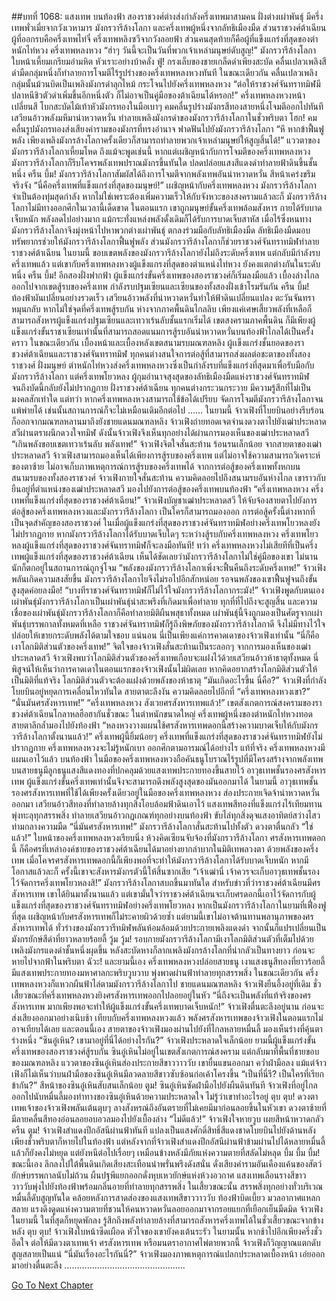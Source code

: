 ##บทที่ 1068: แสงเทพ
บนท้องฟ้า สองราชวงศ์ต่างส่งกำลังครึ่งเทพมาสามคน
ฝั่งต่างเผ่าพันธุ์ มีครึ่งเทพพั่วเมี่ยจากวังเวหามาร มังกรวารีล้างโลกา และครึ่งเทพผู้หนึ่งจากลัทธิเมืองมืด
ส่วนราชวงศ์ต้าเฉียน ผู้ที่ออกรบคือครึ่งเทพไท่จี๋ ครึ่งเทพหลิงซวีจากวังลอยฟ้า ส่วนคนสุดท้ายก็คือผู้ที่แข็งแกร่งที่สุดของตำหนักไท่หวง ครึ่งเทพหลงหวง
“ฮ่าๆ วันนี้จะเป็นวันที่พวกเจ้าเหล่ามนุษย์ดับสูญ!”
มังกรวารีล้างโลกาใบหน้าเหี้ยมเกรียมอำมหิต หัวเราะอย่างบ้าคลั่ง
ฟู่!
กรงเล็บของชายเกล็ดดำเพียงสะบัด คลื่นเปลวเพลิงสีดำมืดกลุ่มหนึ่งก็ทำลายการโจมตีไร้รูปร่างของครึ่งเทพหลงหวงทันที
ในขณะเดียวกัน คลื่นเปลวเพลิงกลุ่มนั้นม้วนบิดเป็นเพลิงมังกรดำลุกไหม้ กระโจนไปยังครึ่งเทพหลงหวง
“ต่อให้ราชวงศ์จันทราทมิฬมีปลาหนีชิวตัวดำเพิ่มขึ้นอีกหนึ่งตัว ก็ไม่อาจเป็นคู่มือของต้าเฉียนได้หรอก!”
ครึ่งเทพหลงหวงหน้าเปลี่ยนสี โบกสะบัดไม้เท้าหัวมังกรทองในมือเบาๆ
คมคลื่นรูปร่างมังกรสีทองสายหนึ่งโจมตีออกไปทันที เสวียนอ้าวพลังมหึมาน่าหวาดหวั่น ทำลายเพลิงมังกรดำของมังกรวารีล้างโลกาในชั่วพริบตา
โฮก!
คมคลื่นรูปมังกรทองส่งเสียงคำรามของมังกรที่ทรงอำนาจ ฟาดฟันไปยังมังกรวารีล้างโลกา
“หึ หากข้าฟื้นฟูพลัง เพียงเพลิงมังกรล้างโลกาครั้งเดียวก็สามารถทำลายพวกเจ้าเหล่ามนุษย์ให้สูญสิ้นได้!”
แววตาของมังกรวารีล้างโลกาเหี้ยมโหด
ถึงแม้จะพูดเช่นนี้ หากแต่เผชิญหน้ากับการโจมตีของครึ่งเทพหลงหวง มังกรวารีล้างโลกาก็รีบโคจรพลังเทพปราณมังกรขึ้นทันใด ปลดปล่อยแสงสีแดงดำทำลายฟ้าดินขึ้นชั้นหนึ่ง
ครืน บึ้ม!
มังกรวารีล้างโลกาสัมผัสได้ถึงการโจมตีจากพลังเทพอันน่าหวาดหวั่น สีหน้าเคร่งขรึมจริงจัง
“นี่คือครึ่งเทพที่แข็งแกร่งที่สุดของมนุษย์!”
เผชิญหน้ากับครึ่งเทพหลงหวง มังกรวารีล้างโลกาจำเป็นต้องทุ่มสุดกำลัง
หากไม่ใช่เพราะต้องเพิ่มความเร็วให้กับจังหวะของสงครามแล้วละก็ มังกรวารีล้างโลกาไม่มีทางออกศึกในเวลานี้เด็ดขาด
ในตอนแรก เขาถูกมนุษย์ขั้นครึ่งเทพล้อมสังหาร กายได้รับบาดเจ็บหนัก พลังลดไปอย่างมาก แม้กระทั่งแหล่งพลังดั้งเดิมก็ได้รับการบาดเจ็บสาหัส
เมื่อไร้ซึ่งหนทาง มังกรวารีล้างโลกาจึงมุ่งหน้าไปหาพวกต่างเผ่าพันธุ์ ตกลงร่วมมือกับลัทธิเมืองมืด
ลัทธิเมืองมืดมอบทรัพยากรช่วยให้มังกรวารีล้างโลกาฟื้นฟูพลัง ส่วนมังกรวารีล้างโลกาก็ช่วยราชวงศ์จันทราทมิฬทำลายราชวงศ์ต้าเฉียน
ในยามนี้ ขอบเขตพลังของมังกรวารีล้างโลกายังไม่ถึงระดับครึ่งเทพ แต่กลับมีกำลังรบครึ่งเทพแล้ว
แต่เขากับครึ่งเทพหลงหวงผู้แข็งแกรงที่สุดของตำแหน่งไท่หวง ยังคงแตกต่างกันในระดับหนึ่ง
ครืน บึ้ม!
อีกสองฝั่งฟากฟ้า ผู้แข็งแกร่งขั้นครึ่งเทพของสองราชวงศ์ก็เริ่มลงมือแล้ว
เบื้องล่างไกลออกไปจากเขตสู้รบของครึ่งเทพ กำลังรบปฐมเซียนและเซียนของทั้งสองฝั่งเข้าโรมรันกัน
ครืน บึ้ม!
ท้องฟ้าผันเปลี่ยนอย่างรวดเร็ว เสวียนอ้าวพลังที่น่าหวาดหวั่นทำให้ฟ้าดินเปลี่ยนแปลง ตะวันจันทราหมุนกลับ
หากไม่ใช่จุดที่ครึ่งเทพสู้รบกัน ห่างจากภาคพื้นดินไกลลิบ เพียงแค่เศษเสี้ยวพลังที่เหลือก็สามารถสังหารผู้แข็งแกร่งปฐมเซียนและเทวาเร้นลับชั้นแรกเริ่มได้
เขตสงครามภาคพื้นดิน ก็มีเพียงผู้แข็งแกร่งขั้นราชาเซียนเท่านั้นที่สามารถสอดแนมการสู้รบอันน่าหวาดหวั่นบนท้องฟ้าไกลได้เป็นครั้งคราว
ในขณะเดียวกัน เบื้องหน้าและเบื้องหลังเขตสนามรบมณฑลหลิง ผู้เเข็งแกร่งชั้นยอดของราชวงศ์ต้าเฉียนและราชวงศ์จันทราทมิฬ ทุกคนต่างสนใจการต่อสู้ที่สามารถส่งผลต่อชะตาของทั้งสองราชวงศ์
ฝั่งมนุษย์ ตำหนักไท่หวงส่งครึ่งเทพหลงหวงซึ่งเป็นกำลังรบที่แข็งแกร่งที่สุดมาเพื่อรับมือกับมังกรวารีล้างโลกา
แต่ครึ่งเทพโยวหลง ผู้กุมอำนาจสุงสุดของลัทธิเมืองมืดแห่งราชวงศ์จันทราทมิฬ จนถึงบัดนี้กลับยังไม่ปรากฏกาย
ฝั่งราชวงศ์ต้าเฉียน ทุกคนต่างกระวนกระวาย มีความรู้สึกที่ไม่เป็นมงคลสักเท่าใด
แต่ทว่า หากครึ่งเทพหลงหวงสามารถใช้ข้อได้เปรียบ จัดการโจมตีมังกรวารีล้างโลกาจนแพ้พ่ายได้ เช่นนั้นสถานการณ์ก็จะไม่เหมือนเดิมอีกต่อไป
……
ในยามนี้ จ้าวเฟิงที่โบยบินอย่างรีบร้อนก็ออกจากมณฑลหลานมาถึงยังชายแดนมณฑลหลิง
จ้าวเฟิงถ่ายทอดเจตจำนงดวงตาไปยังเฒ่าประหลาดสวีผ่านตราผนึกดวงใจทมิฬ ดังนั้นจ้าวเฟิงจึงเห็นทุกอย่างได้ผ่านการมองเห็นของเฒ่าประหลาดสวี
“เกินพลังขอบเขตเทวาเร้นลับ พลังเทพ!”
จ้าวเฟิงจิตใจสั่นสะท้าน ร้อนรนเล็กน้อย
จากสายตาของเฒ่าประหลาดสวี จ้าวเฟิงสามารถมองเห็นได้เพียงการสู้รบของครึ่งเทพ แต่ไม่อาจใช้ความสามารถวิเคราะห์ของตาซ้าย ไม่อาจเก็บภาพเหตุการณ์การสู้รบของครึ่งเทพได้
จากการต่อสู้ของครึ่งเทพทั้งหกบนสนามรบของทั้งสองราชวงศ์
จ้าวเฟิงกายใจสั่นสะท้าน ความคิดลอยไปถึงสนามรบอันห่างไกล เขาราวกับยืนอยู่ที่ตำแหน่งของเฒ่าประหลาดสวี มองไปยังการต่อสู้ของครึ่งเทพบนท้องฟ้า
“ครึ่งเทพหลงหวง ครึ่งเทพที่แข็งแกร่งที่สุดของราชวงศ์ต้าเฉียน!”
จ้าวเฟิงบัญชาเฒ่าประหลาดสวี ให้จับจ้องสายตาไปยังการต่อสู้ของครึ่งเทพหลงหวงและมังกรวารีล้างโลกา
เป็นใครก็สามารถมองออก การต่อสู้ครั้งนี้ต่างหากที่เป็นจุดสำคัญของสองราชวงศ์
ในเมื่อผู้แข็งแกร่งที่สุดของราชวงศ์จันทราทมิฬอย่างครึ่งเทพโยวหลงยังไม่ปรากฏกาย
หากมังกรวารีล้างโลกาได้รับบาดเจ็บใดๆ ระหว่างสู้รบกับครึ่งเทพหลงหวง ครึ่งเทพโยวหลงผู้แข็งแกร่งที่สุดของราชวงศ์จันทราทมิฬก็จะลงมือทันที!
ทว่า ครึ่งเทพหลงหวงไม่เสียทีที่เป็นครึ่งเทพผู้แข็งแกร่งที่สุดของราชวงศ์ต้าเฉียน เห็นได้ชัดเลยว่ามังกรวารีล้างโลกาไม่ใช่คู่มือของเขา ไม่นานนักก็ตกอยู่ในสถานการณ์ถูกจู่โจม
“พลังของมังกรวารีล้างโลกาเพิ่งจะฟื้นคืนถึงระดับครึ่งเทพ!”
จ้าวเฟิงพลันเกิดความสงสัยขึ้น
มังกรวารีล้างโลกาไยจึงไม่รอไปอีกสักหน่อย รอจนพลังของเขาฟื้นฟูจนถึงขั้นสูงสุดค่อยลงมือ!
“บางทีราชวงศ์จันทราทมิฬก็ไม่ไว้ใจมังกรวารีล้างโลกากระมัง!”
จ้าวเฟิงพูดกับตนเอง
เผ่าพันธุ์มังกรวารีล้างโลกาเป็นเผ่าพันธุ์น่าสะพรึงที่เกิดมาเพื่อทำลาย ทุกที่ที่ไปถึงจะสูญสิ้น
และความเชื่อของเผ่าพันธุ์มังกรวารีล้างโลกาก็คือทำลายมิติผืนพสุธาทั้งหมด เผ่าพันธุ์นี้จึงถูกมองเป็นศัตรูจากเผ่าพันธุ์บรรพกาลทั้งหมดที่เหลือ
ราชวงศ์จันทราทมิฬก็รู้ถึงพิษภัยของมังกรวารีล้างโลกาดี จึงไม่มีทางไว้ใจ ปล่อยให้เขายกระดับพลังได้ตามใจชอบ
แน่นอน นี่เป็นเพียงแค่การคาดเดาของจ้าวเฟิงเท่านั้น
“นี่ก็คือเงาโลกมิติส่วนตัวของครึ่งเทพ!”
จิตใจของจ้าวเฟิงสั่นสะท้านเป็นระลอกๆ
จากการมองเห็นของเฒ่าประหลาดสวี จ้าวเฟิงพบว่าโลกมิติส่วนตัวของครึ่งเทพเกือบจะแฝงไว้ด้วยเสวียนอ้าวห้าธาตุทั้งหมด
นี่พิสูจน์ให้เห็นว่าการคาดเดาในตอนแรกของจ้าวเฟิงนั้นไม่ผิดเลย หากคิดอยากสร้างโลกมิติส่วนตัวให้เป็นมิติที่แท้จริง โลกมิติส่วนตัวจะต้องแฝงด้วยพลังของห้าธาตุ
“มันเกิดอะไรขึ้น นี่คือ?”
จ้าวเฟิงที่กำลังโบยบินอยู่หยุดการเคลื่อนไหวทันใด สายตาตะลึงงัน ความคิดลอยไปอีกที่
“ครึ่งเทพหลงหวงเขา?”
“นั่นมันศรสังหารเทพ!”
“ครึ่งเทพหลงหวง สังเวยศรสังหารเทพแล้ว!”
เขตสังเกตการณ์สงครามของราชวงศ์ต้าเฉียนโกลาหลฮือฮากันชั่วขณะ
ในตำหนักขนาดใหญ่ ครึ่งเทพผู้หนึ่งของตำหนักไท่หวงทอดสายตาลึกล้ำมองไปยังท้องฟ้า
“หลงหวงวางแผนใช้ศรสังหารเทพดอกนี้สร้างความบาดเจ็บให้กับมังกรวารีล้างโลกาตั้งนานแล้ว!”
ครึ่งเทพผู้นี้ยิ้มน้อยๆ
ครึ่งเทพที่แข็งแกร่งที่สุดของราชวงศ์จันทราทมิฬยังไม่ปรากฏกาย ครึ่งเทพหลงหวงจะไม่รู้หนักเบา ออกศึกตามอารมณ์ได้อย่างไร
แท้ที่จริง ครึ่งเทพหลงหวงมีแผนเอาไว้แล้ว
บนท้องฟ้า
ในมือของครึ่งเทพหลงหวงถือคันธนูโบราณไร้รูปที่มีโครงสร้างจากพลังเทพ บนสายธนูมีลูกธนูแสงสีแดงทองที่ปกคลุมด้วยแสงเทพประกายทองขึ้นสายไว้
อาวุธเทพชั้นรองศรสังหารเทพ ผู้แข็งแกร่งขั้นครึ่งเทพเท่านั้นจึงจะสามารถดึงพลังสูงสุดของมันออกมาได้
ในยามนี้ อาวุธเทพชั้นรองศรสังหารเทพที่ใช้ได้เพียงครั้งเดียวอยู่ในมือของครึ่งเทพหลงหวง ส่องประกายเจิดจ้าน่าหวาดหวั่นออกมา เสวียนอ้าวสีทองที่ทำลายล้างทุกสิ่งโอบล้อมฟ้าดินเอาไว้
แสงเทพสีทองที่แข็งแกร่งไร้เทียมทาน พุ่งทะลุทุกสรรพสิ่ง ทำลายเสวียนอ้าวกฏเกณฑ์ทุกอย่างบนท้องฟ้า ขับไล่ทุกสิ่งดุจแสงอาทิตย์สว่างไสวท่ามกลางความมืด
“นี่มันศรสังหารเทพ!”
มังกรวารีล้างโลกาสั่นสะท้านไปทั้งตัว ดวงตาตื่นกลัว
“ใช่แล้ว!”
ใบหน้าของครึ่งเทพหลงหวงเรียบนิ่ง ห้วงคิดเซียนจับจ้องที่มังกรวารีล้างโลกา
ศรสังหารเทพดอกนี้ ก็คือศรที่เหล่าองค์ชายของราชวงศ์ต้าเฉียนได้มาอย่างยากลำบากในมิติเทพลวงตา
ด้วยพลังของครึ่งเทพ เมื่อโคจรศรสังหารเทพดอกนี้ก็เพียงพอที่จะทำให้มังกรวารีล้างโลกาได้รับบาดเจ็บหนัก หากมีโอกาสแล้วละก็ ครั้งนี้เขาจะสังหารมังกรตัวนี้ให้สิ้นซากเสีย
“เจ้าเฒ่านี่ เจ้าควรจะเก็บอาวุธเทพชั้นรองไว้จัดการครึ่งเทพโยวหลงสิ!”
มังกรวารีล้างโลกาสบถขึ้นมาทันใด
สำหรับข่าวที่ว่าราชวงศ์ต้าเฉียนมีศรสังหารเทพ เขาได้ยินมาตั้งนานแล้ว แต่เขามั่นใจว่าราชวงศ์ต้าเฉียนจะเก็บศรดอกนี้เอาไว้จัดการกับผู้แข็งแกร่งที่สุดของราชวงศ์จันทราทมิฬอย่างครึ่งเทพโยวหลง
หากเป็นมังกรวารีล้างโลกาในยามที่เฟื่องฟูที่สุด เผชิญหน้ากับศรสังหารเทพก็ไม่ระคายผิวด้วยซ้ำ แต่ยามนี้เขาไม่อาจต้านทานพลานุภาพของศรสังหารเทพได้
ทั่วร่างของมังกรวารีทมิฬพลันห้อมล้อมด้วยประกายเพลิงแดงดำ จากนั้นก็แปรเปลี่ยนเป็นมังกรยักษ์สีดำที่ยาวหลายร้อยลี้
วู้ม วู้ม!
รอบกายมังกรวารีล้างโลกามีเงาโลกมิติส่วนตัวที่เต็มไปด้วยเพลิงมังกรแดงดำชั้นหนึ่งผุดขึ้น หลังสะบัดหางก็ลากเพลิงมังกรล้างโลกที่น่ากลัวเป็นทางยาว ก่อนจะหายไปจากฟ้าในพริบตา
ฉัวะ!
และยามนี้เอง ครึ่งเทพหลงหวงปล่อยสายธนู เงาแสงธนูสีทองที่ยาวร้อยลี้ มีแสงเทพประกายทองมหาศาลกะพริบวูบวาบ พุ่งพาดผ่านฟ้าทำลายทุกสรรพสิ่ง
ในขณะเดียวกัน ครึ่งเทพหลงหวงก็แหวกผืนฟ้าไล่ตามมังกรวารีล้างโลกาไป
ชายแดนมณฑลหลิง จ้าวเฟิงยืนอึ้งอยู่ที่เดิม ชั่วเสี้ยวขณะที่ครึ่งเทพหลงหวงยิงศรสังหารเทพออกไปลอยอยู่ในหัว
“นี่ถึงจะเป็นพลังที่แท้จริงของศรสังหารเทพ มากเพียงพอจะทำให้ผู้แข็งแกร่งขั้นครึ่งเทพบาดเจ็บหนัก!”
จ้าวเฟิงตื่นตะลึงอยู่นาน ก่อนจะส่งเสียงออกมาอย่างเนิบช้า
เทียบกับครึ่งเทพหลงหวงแล้ว พลังศรสังหารเทพของจ้าวเฟิงในตอนแรกไม่อาจเทียบได้เลย
และตอนนี้เอง
สายตาของจ้าวเฟิงมองผ่านไปยังที่ไกลหลายหมื่นลี้ มองเห็นร่างที่คุ้นตาร่างหนึ่ง
“ซินอู๋เหิน? เขามาอยู่ที่นี่ได้อย่างไรกัน?”
จ้าวเฟิงประหลาดใจเล็กน้อย
ยามนี้ผู้แข็งแกร่งขั้นครึ่งเทพของสองราชวงศ์สู้รบกัน ซินอู๋เหินไม่อยู่ในเขตสังเกตการณ์สงคราม แต่กลับมาที่พื้นที่ชายขอบของมณฑลหลิง
แววตาของซินอู๋เหินส่องประกายสีขาววาววับ เขายื่นแขนออกมา คว่ำฝ่ามือลง
แม้แต่จ้าวเฟิงก็ไม่เห็นว่าบนฝ่ามือของซินอู๋เหินมีลวดลายสีขาวซับซ้อนก่อเค้าโครงขึ้น
“เป็นที่นี่รึ? เป็นใครที่เรียกข้ากัน?”
สีหน้าของซินอู๋เหินสับสนเล็กน้อย
ตูม!
ซินอู๋เหินซัดฝ่ามือไปยังผืนดินทันที
จ้าวเฟิงที่อยู่ไกลออกไปนับหมื่นลี้มองท่าทางของซินอู๋เหินด้วยความประหลาดใจ ไม่รู้ว่าเขาทำอะไรอยู่
ตุบ ตุบ!
ดวงตาเทพเจ้าของจ้าวเฟิงพลันเต้นตุบๆ ลางสังหรณ์ถึงอันตรายที่ไม่เคยมีมาก่อนลอยขึ้นในหัวเขา
ดวงตาซ้ายที่มีลายคลื่นสีทองอ่อนลอยอบอวลมองไปยังเบื้องล่าง
“ไม่ดีแล้ว!”
จ้าวเฟิงใจหายวูบ เผยสีหน้าหวาดกลัว
ครืน ตูม!
จ้าวเฟิงสำแดงปีกอัสนีผ่านฟ้าทันที แปลงเป็นแสงศักดิ์สิทธิ์สีแดงชาดโบยบินไปยังด้านหลัง เพียงชั่วพริบตาก็หายไปในท้องฟ้า
แต่หลังจากที่จ้าวเฟิงสำแดงปีกอัสนีผ่านฟ้าข้ามผ่านไปได้หลายหมื่นลี้แล้วก็ยังคงไม่หยุด แต่ยังหนีต่อไปเรื่อยๆ เหมือนข้างหลังมีภัยแห่งความตายที่สลัดไม่หลุด
บึ้ม บึ้ม บึ้ม!
ขณะนี้เอง ลึกลงไปใต้พื้นดินเกิดเสียงสะเทือนน่าพรั่นพรึงดังสนั่น ดั่งเสียงคำรามอันเคืองแค้นของสัตว์ยักษ์บรรพกาลนับไม่ถ้วน
ผืนปฐพีแยกออกดั่งหุบเหวยักษ์แห่งห้วงอวกาศ แสงเทพเลือนรางสีขาววาววับพุ่งไปยังท้องฟ้าพร้อมกลิ่นอายที่ทำลายทุกสรรพสิ่ง
ในเสี้ยวขณะนั้น สรรพสิ่งทุกอย่างทั่วบริเวณหมื่นลี้ดับสูญทันใด
คล้อยหลังการสาดส่องของแสงเทพสีขาววาววับ ท้องฟ้าบิดเบี้ยว มวลอากาศแหลกสลาย แรงดึงดูดแห่งความตายที่ชวนให้คนหวาดหวั่นลอยออกมาจากรอยแยกที่เยือกเย็นมืดมิด
จ้าวเฟิงในยามนี้ ในที่สุดก็หยุดพักลง รู้สึกถึงพลังทำลายล้างที่สามารถสังหารครึ่งเทพได้ในชั่วเสี้ยวขณะจากข้างหลัง
ตุบ ตุบ!
จ้าวเฟิงใบหน้าซีดเผือด หัวใจของเขายังคงเต้นระรัว
ในยามนั้น หากช้าไปอีกเพียงครึ่งชั่วอึดใจ ต่อให้มีดวงตาเทพเจ้า ศรสังหารเทพ หรือมนตราอากาศไพ่ตายพวกนี้ จ้าวเฟิงก็วิญญาณแตกดับสูญสลายเป็นแน่
“นี่มันเรื่องอะไรกันนี่?”
จ้าวเฟิงมองภาพเหตุการณ์แปลกประหลาดเบื้องหน้า เอ่ยออกมาอย่างตื่นตะลึง
…………………………………………


[Go To Next Chapter]( ./306.md)
